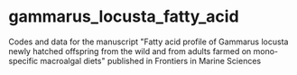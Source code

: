 # gammarus_locusta_fatty_acid
Codes and data for the manuscript "Fatty acid profile of Gammarus locusta newly hatched offspring from the wild and from adults farmed on mono-specific macroalgal diets" published in Frontiers in Marine Sciences
